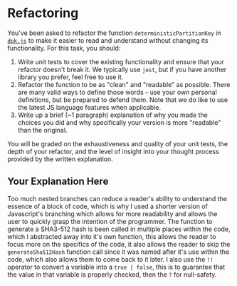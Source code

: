 # Refactoring

You've been asked to refactor the function `deterministicPartitionKey` in [`dpk.js`](dpk.js) to make it easier to read and understand without changing its functionality. For this task, you should:

1. Write unit tests to cover the existing functionality and ensure that your refactor doesn't break it. We typically use `jest`, but if you have another library you prefer, feel free to use it.
2. Refactor the function to be as "clean" and "readable" as possible. There are many valid ways to define those words - use your own personal definitions, but be prepared to defend them. Note that we do like to use the latest JS language features when applicable.
3. Write up a brief (~1 paragraph) explanation of why you made the choices you did and why specifically your version is more "readable" than the original.

You will be graded on the exhaustiveness and quality of your unit tests, the depth of your refactor, and the level of insight into your thought process provided by the written explanation.

## Your Explanation Here

Too much nested branches can reduce a reader's ability to understand the essence of a block of code, which is why I used a shorter version of Javascript's branching which allows for more readability and allows the user to quickly grasp the intention of the programmer. The function to generate a SHA3-512 hash is been called in multiple places within the code, which I abstracted away into it's own function, this allows the reader to focus more on the specifics of the code, it also allows the reader to skip the `generateSha512Hash` function call since it was named after it's use within the code, which also allows them to come back to it later. I also use the `!!` operator to convert a variable into a `true | false`, this is to guarantee that the value in that variable is properly checked, then the `?` for null-safety.
